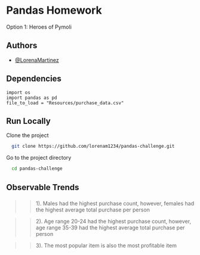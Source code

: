 
# Pandas Homework

Option 1: Heroes of Pymoli

## Authors

- [@LorenaMartinez](https://www.github.com/lorenam1234)

## Dependencies

  ```
  import os
  import pandas as pd
  file_to_load = "Resources/purchase_data.csv"
```

## Run Locally

Clone the project

```bash
  git clone https://github.com/lorenam1234/pandas-challenge.git
```

Go to the project directory

```bash
  cd pandas-challenge
```

## Observable Trends

###

  >>1). Males had the highest purchase count, however, females had the highest average total purchase per person

  >>2). Age range 20-24 had the highest purchase count, however, age range 35-39 had the highest average total purchase per person

  >>3). The most popular item is also the most profitable item
